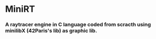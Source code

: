 # MiniRT
### A raytracer engine in C language coded from scracth using minilibX (42Paris's lib) as graphic lib.
